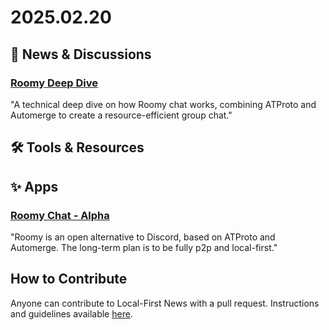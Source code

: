 # 2025.02.20

## 📰 News & Discussions

### [Roomy Deep Dive](https://blog.muni.town/roomy-deep-dive/)
"A technical deep dive on how Roomy chat works, combining ATProto and Automerge to create a resource-efficient group chat."


## 🛠️ Tools & Resources




## ✨ Apps

### [Roomy Chat - Alpha](https://blog.muni.town/roomy-chat-alpha/)
"Roomy is an open alternative to Discord, based on ATProto and Automerge. The long-term plan is to be fully p2p and local-first."

## How to Contribute
Anyone can contribute to Local-First News with a pull request. Instructions and guidelines available [here](https://github.com/localfirstnews/localfirstnews).
